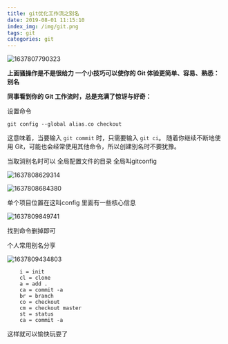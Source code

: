 ```yaml
---
title: git优化工作流之别名
date: 2019-08-01 11:15:10
index_img: /img/git.png
tags: git  
categories: git  
---
```




![1637807790323](git.gif)

 **上面骚操作是不是很给力 一个小技巧可以使你的 Git 体验更简单、容易、熟悉：别名** 

 **同事看到你的 Git 工作流时，总是充满了惊讶与好奇：** 

设置命令

```
git config --global alias.co checkout
```

 这意味着，当要输入 `git commit` 时，只需要输入 `git ci`。 随着你继续不断地使用 Git，可能也会经常使用其他命令，所以创建别名时不要犹豫。

当取消别名时可以  全局配置文件的目录 全局叫gitconfig

![1637808629314](1637808629314.png)

![1637808684380](1637808684380.png)

单个项目位置在这叫config  里面有一些核心信息

![1637809849741](1637809849741.png)

找到命令删掉即可



个人常用别名分享

![1637809434803](1637809434803.png)

```
    i = init
	cl = clone
	a = add .
	ca = commit -a
	br = branch
	co = checkout
	cm = checkout master
	st = status
	ca = commit -a
```

这样就可以愉快玩耍了